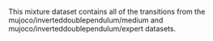 This mixture dataset contains all of the transitions from the mujoco/inverteddoublependulum/medium and mujoco/inverteddoublependulum/expert datasets.
    
